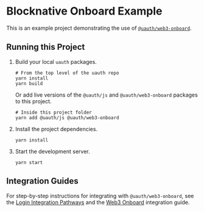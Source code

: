 # Blocknative Onboard Example

This is an example project demonstrating the use of [`@uauth/web3-onboard`](../../packages/web3-onboard/).

## Running this Project

1. Build your local `uauth` packages.
    ```shell
    # From the top level of the uauth repo
    yarn install
    yarn build
    ```    
    Or add live versions of the `@uauth/js` and `@uauth/web3-onboard` packages to this project.
    ```shell
    # Inside this project folder
    yarn add @uauth/js @uauth/web3-onboard
    ```
    
2. Install the project dependencies.
    ```shell
    yarn install
    ```

3. Start the development server.
    ```shell
    yarn start
    ```

## Integration Guides

For step-by-step instructions for integrating with `@uauth/web3-onboard`, see the [Login Integration Pathways](https://docs.unstoppabledomains.com/login-with-unstoppable/get-started-login/integration-pathways/) and the [Web3 Onboard](https://docs.unstoppabledomains.com/login-with-unstoppable/login-integration-guides/web3-onboard-guide/) integration guide.
